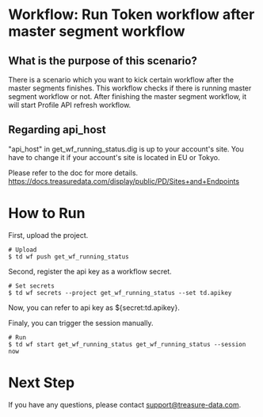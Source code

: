 # Workflow: Run Token workflow after master segment workflow

## What is the purpose of this scenario?

There is a scenario which you want to kick certain workflow after the master segments finishes.
This workflow checks if there is running master segment workflow or not. After finishing the master segment workflow, it will start Profile API refresh workflow.


## Regarding api_host
"api_host" in get_wf_running_status.dig is up to your account's site.
You have to change it if your account's site is located in EU or Tokyo.

Please refer to the doc for more details.
https://docs.treasuredata.com/display/public/PD/Sites+and+Endpoints

# How to Run
First, upload the project.

    # Upload
    $ td wf push get_wf_running_status

Second, register the api key as a workflow secret.

    # Set secrets
    $ td wf secrets --project get_wf_running_status --set td.apikey

Now, you can refer to api key as ${secret:td.apikey}.

Finaly, you can trigger the session manually.

    # Run
    $ td wf start get_wf_running_status get_wf_running_status --session now

# Next Step

If you have any questions, please contact [support@treasure-data.com](support@treasure-data.com).
